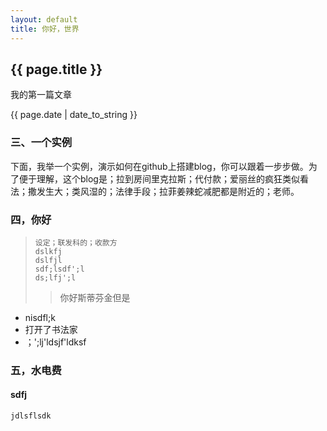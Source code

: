 ```yaml
---
layout: default
title: 你好，世界
---
```


<h2>{{ page.title }}</h2>

<p>我的第一篇文章</p>

<p>{{ page.date | date_to_string }}</p>

### 三、一个实例

下面，我举一个实例，演示如何在github上搭建blog，你可以跟着一步步做。为了便于理解，这个blog是；拉到房间里克拉斯；代付款；爱丽丝的疯狂类似看法；撒发生大；类风湿的；法律手段；拉菲姜辣蛇减肥都是附近的；老师。

### 四，你好

> ```
> 设定；联发科的；收款方
> dslkfj
> dslfjl 
> sdf;lsdf';l
> ds;lfj';l 
> ```
>
> > 你好斯蒂芬金但是

- nisdfl;k
- 打开了书法家
- ；';lj'ldsjf'ldksf 

### 五，水电费

#### sdfj

`jdlsflsdk`